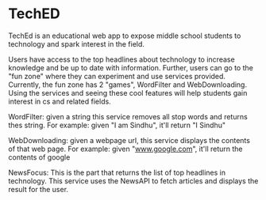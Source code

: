 # TechED

TechEd is an educational web app to expose middle school students to technology and spark interest in the field.

Users have access to the top headlines about technology to increase knowledge and be up to date with information. Further, users can go to the "fun zone" where they can experiment and use services provided. Currently, the fun zone has 2 "games", WordFilter and WebDownloading. Using the services and seeing these cool features will help students gain interest in cs and related fields.

WordFilter: given a string this service removes all stop words and returns thes string. For example: given "I am Sindhu", it'll return "I Sindhu"

WebDownloading: given a webpage url, this service displays the contents of that web page. For example: given "www.google.com", it'll return the contents of google

NewsFocus: This is the part that returns the list of top headlines in technology. This service uses the NewsAPI to fetch articles and displays the result for the user.
